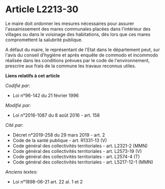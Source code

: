 # Article L2213-30

Le maire doit ordonner les mesures nécessaires pour assurer l'assainissement des mares communales placées dans l'intérieur
des villages ou dans le voisinage des habitations, dès lors que ces mares compromettent la salubrité publique.

A défaut du maire, le représentant de l'Etat dans le département peut, sur l'avis du conseil d'hygiène et après enquête de
commodo et incommodo réalisée dans les conditions prévues par le code de l'environnement, prescrire aux frais de la commune
les travaux reconnus utiles.

**Liens relatifs à cet article**

_Codifié par_:

  - Loi n°96-142 du 21 février 1996

_Modifié par_:

  - Loi n°2016-1087 du 8 août 2016 - art. 158

_Cité par_:

  - Décret n°2019-258 du 29 mars 2019 - art. 2
  - Code de la santé publique - art. R1331-13 (V)
  - Code général des collectivités territoriales - art. L2321-2 (MMN)
  - Code général des collectivités territoriales - art. L2573-19 (V)
  - Code général des collectivités territoriales - art. L2574-4 (T)
  - Code général des collectivités territoriales - art. L5217-12-1 (MMN)

_Anciens textes_:

  - Loi n°1898-06-21 art. 22 al. 1 et 2
